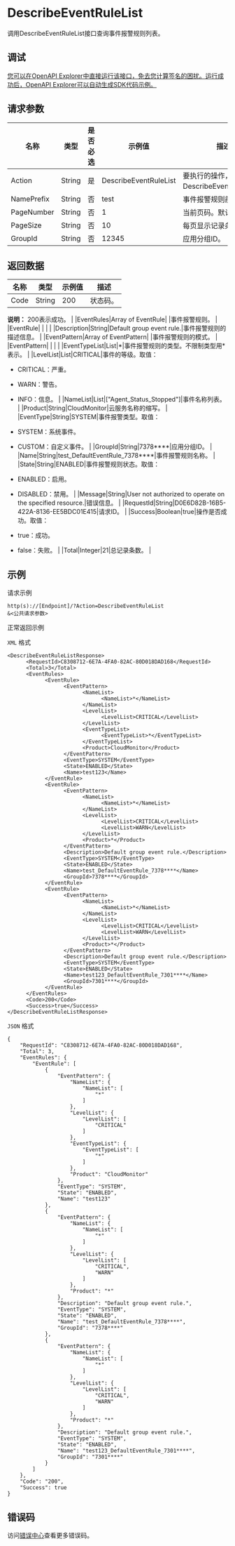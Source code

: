 # DescribeEventRuleList

调用DescribeEventRuleList接口查询事件报警规则列表。

## 调试

[您可以在OpenAPI Explorer中直接运行该接口，免去您计算签名的困扰。运行成功后，OpenAPI Explorer可以自动生成SDK代码示例。](https://api.aliyun.com/#product=Cms&api=DescribeEventRuleList&type=RPC&version=2019-01-01)

## 请求参数

|名称|类型|是否必选|示例值|描述|
|--|--|----|---|--|
|Action|String|是|DescribeEventRuleList|要执行的操作，取值：DescribeEventRuleList。 |
|NamePrefix|String|否|test|事件报警规则前缀。 |
|PageNumber|String|否|1|当前页码。默认值：1。 |
|PageSize|String|否|10|每页显示记录条数。 |
|GroupId|String|否|12345|应用分组ID。 |

## 返回数据

|名称|类型|示例值|描述|
|--|--|---|--|
|Code|String|200|状态码。

 **说明：** 200表示成功。 |
|EventRules|Array of EventRule| |事件报警规则。 |
|EventRule| | | |
|Description|String|Default group event rule.|事件报警规则的描述信息。 |
|EventPattern|Array of EventPattern| |事件报警规则的模式。 |
|EventPattern| | | |
|EventTypeList|List|\*|事件报警规则的类型。不限制类型用\*表示。 |
|LevelList|List|CRITICAL|事件的等级。取值：

 -   CRITICAL：严重。
-   WARN：警告。
-   INFO：信息。 |
|NameList|List|\["Agent\_Status\_Stopped"\]|事件名称列表。 |
|Product|String|CloudMonitor|云服务名称的缩写。 |
|EventType|String|SYSTEM|事件报警类型。取值：

 -   SYSTEM：系统事件。
-   CUSTOM：自定义事件。 |
|GroupId|String|7378\*\*\*\*|应用分组ID。 |
|Name|String|test\_DefaultEventRule\_7378\*\*\*\*|事件报警规则名称。 |
|State|String|ENABLED|事件报警规则状态。取值：

 -   ENABLED：启用。
-   DISABLED：禁用。 |
|Message|String|User not authorized to operate on the specified resource.|错误信息。 |
|RequestId|String|D0E6D82B-16B5-422A-8136-EE5BDC01E415|请求ID。 |
|Success|Boolean|true|操作是否成功。取值：

 -   true：成功。
-   false：失败。 |
|Total|Integer|21|总记录条数。 |

## 示例

请求示例

```
http(s)://[Endpoint]/?Action=DescribeEventRuleList
&<公共请求参数>
```

正常返回示例

`XML` 格式

```
<DescribeEventRuleListResponse>
	  <RequestId>C8308712-6E7A-4FA0-82AC-80D018DAD168</RequestId>
	  <Total>3</Total>
	  <EventRules>
		    <EventRule>
			      <EventPattern>
				        <NameList>
					          <NameList>*</NameList>
				        </NameList>
				        <LevelList>
					          <LevelList>CRITICAL</LevelList>
				        </LevelList>
				        <EventTypeList>
					          <EventTypeList>*</EventTypeList>
				        </EventTypeList>
				        <Product>CloudMonitor</Product>
			      </EventPattern>
			      <EventType>SYSTEM</EventType>
			      <State>ENABLED</State>
			      <Name>test123</Name>
		    </EventRule>
		    <EventRule>
			      <EventPattern>
				        <NameList>
					          <NameList>*</NameList>
				        </NameList>
				        <LevelList>
					          <LevelList>CRITICAL</LevelList>
					          <LevelList>WARN</LevelList>
				        </LevelList>
				        <Product>*</Product>
			      </EventPattern>
			      <Description>Default group event rule.</Description>
			      <EventType>SYSTEM</EventType>
			      <State>ENABLED</State>
			      <Name>test_DefaultEventRule_7378****</Name>
			      <GroupId>7378****</GroupId>
		    </EventRule>
		    <EventRule>
			      <EventPattern>
				        <NameList>
					          <NameList>*</NameList>
				        </NameList>
				        <LevelList>
					          <LevelList>CRITICAL</LevelList>
					          <LevelList>WARN</LevelList>
				        </LevelList>
				        <Product>*</Product>
			      </EventPattern>
			      <Description>Default group event rule.</Description>
			      <EventType>SYSTEM</EventType>
			      <State>ENABLED</State>
			      <Name>test123_DefaultEventRule_7301****</Name>
			      <GroupId>7301****</GroupId>
		    </EventRule>
	  </EventRules>
	  <Code>200</Code>
	  <Success>true</Success>
</DescribeEventRuleListResponse>
```

`JSON` 格式

```
{
	"RequestId": "C8308712-6E7A-4FA0-82AC-80D018DAD168",
	"Total": 3,
	"EventRules": {
		"EventRule": [
			{
				"EventPattern": {
					"NameList": {
						"NameList": [
							"*"
						]
					},
					"LevelList": {
						"LevelList": [
							"CRITICAL"
						]
					},
					"EventTypeList": {
						"EventTypeList": [
							"*"
						]
					},
					"Product": "CloudMonitor"
				},
				"EventType": "SYSTEM",
				"State": "ENABLED",
				"Name": "test123"
			},
			{
				"EventPattern": {
					"NameList": {
						"NameList": [
							"*"
						]
					},
					"LevelList": {
						"LevelList": [
							"CRITICAL",
							"WARN"
						]
					},
					"Product": "*"
				},
				"Description": "Default group event rule.",
				"EventType": "SYSTEM",
				"State": "ENABLED",
				"Name": "test_DefaultEventRule_7378****",
				"GroupId": "7378****"
			},
			{
				"EventPattern": {
					"NameList": {
						"NameList": [
							"*"
						]
					},
					"LevelList": {
						"LevelList": [
							"CRITICAL",
							"WARN"
						]
					},
					"Product": "*"
				},
				"Description": "Default group event rule.",
				"EventType": "SYSTEM",
				"State": "ENABLED",
				"Name": "test123_DefaultEventRule_7301****",
				"GroupId": "7301****"
			}
		]
	},
	"Code": "200",
	"Success": true
}
```

## 错误码

访问[错误中心](https://error-center.alibabacloud.com/status/product/Cms)查看更多错误码。

